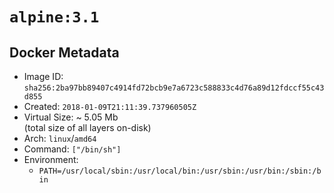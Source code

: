 # `alpine:3.1`

## Docker Metadata

- Image ID: `sha256:2ba97bb89407c4914fd72bcb9e7a6723c588833c4d76a89d12fdccf55c43d855`
- Created: `2018-01-09T21:11:39.737960505Z`
- Virtual Size: ~ 5.05 Mb  
  (total size of all layers on-disk)
- Arch: `linux`/`amd64`
- Command: `["/bin/sh"]`
- Environment:
  - `PATH=/usr/local/sbin:/usr/local/bin:/usr/sbin:/usr/bin:/sbin:/bin`
